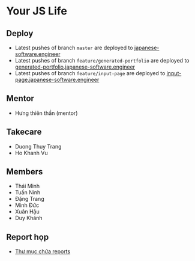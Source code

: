 # Your JS Life

## Deploy

- Latest pushes of branch `master` are deployed to [japanese-software.engineer](https://japanese-software.engineer)
- Latest pushes of branch `feature/generated-portfolio` are deployed to [generated-portfolio.japanese-software.engineer](https://generated-portfolio.japanese-software.engineer)
- Latest pushes of branch `feature/input-page` are deployed to [input-page.japanese-software.engineer](https://input-page.japanese-software.engineer)

## Mentor

- Hưng thiên thần (mentor)

## Takecare

- Duong Thuy Trang
- Ho Khanh Vu

## Members

- Thái Minh
- Tuấn Ninh
- Đặng Trang
- Minh Đức
- Xuân Hậu
- Duy Khánh

## Report họp

- [Thư mục chứa reports](https://drive.google.com/drive/folders/1lH4HKKwLGwdbXkEeUezOFPBTNW-S9KI1)
